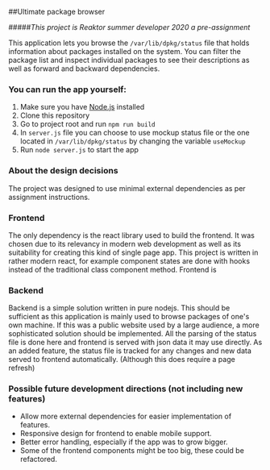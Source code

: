 ##Ultimate package browser

#####*This project is Reaktor summer developer 2020 a pre-assignment*



This application lets you browse the `/var/lib/dpkg/status` file that holds information about packages installed on the system.
You can filter the package list and inspect individual packages to see their descriptions as well as forward and
backward dependencies.  

### You can run the app yourself:

1. Make sure you have [Node.js](https://nodejs.org/en/) installed
2. Clone this repository
3. Go to project root and run `npm run build`
4. In `server.js` file you can choose to use mockup status file or the one located in `/var/lib/dpkg/status` by changing the variable `useMockup`
5. Run `node server.js` to start the app 

### About the design decisions 

The project was designed to use minimal external dependencies as per assignment instructions.

### Frontend

The only dependency is the react library used to build the frontend. 
It was chosen due to its relevancy in modern web development as well as its suitability for creating this kind of single page app. 
This project is written in rather modern react, for example component states are done with hooks instead of the traditional class component method. 
Frontend is 

### Backend

Backend is a simple solution written in pure nodejs.
This should be sufficient as this application is mainly used to browse packages of one's own machine. 
If this was a public website used by a large audience, a more sophisticated solution should be implemented. 
All the parsing of the status file is done here and frontend is served with json data it may use directly. 
As an added feature, the status file is tracked for any changes and new data served to frontend automatically.
(Although this does require a page refresh)

### Possible future development directions (not including new features)

* Allow more external dependencies for easier implementation of features. 
* Responsive design for frontend to enable mobile support.
* Better error handling, especially if the app was to grow bigger.
* Some of the frontend components might be too big, these could be refactored.